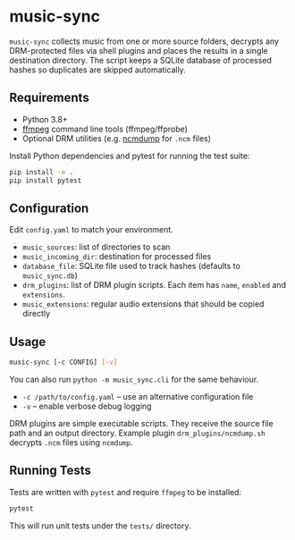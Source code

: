 # music-sync

`music-sync` collects music from one or more source folders, decrypts any DRM-protected files via shell plugins and places the results in a single destination directory. The script keeps a SQLite database of processed hashes so duplicates are skipped automatically.

## Requirements

- Python 3.8+
- [ffmpeg](https://ffmpeg.org/) command line tools (ffmpeg/ffprobe)
- Optional DRM utilities (e.g. [ncmdump](https://github.com/nondanee/ncmdump) for `.ncm` files)

Install Python dependencies and pytest for running the test suite:

```bash
pip install -e .
pip install pytest
```

## Configuration

Edit `config.yaml` to match your environment.

- `music_sources`: list of directories to scan
- `music_incoming_dir`: destination for processed files
- `database_file`: SQLite file used to track hashes (defaults to `music_sync.db`)
- `drm_plugins`: list of DRM plugin scripts. Each item has `name`, `enabled` and `extensions`.
- `music_extensions`: regular audio extensions that should be copied directly

## Usage

```bash
music-sync [-c CONFIG] [-v]
```

You can also run `python -m music_sync.cli` for the same behaviour.

- `-c /path/to/config.yaml` – use an alternative configuration file
- `-v` – enable verbose debug logging

DRM plugins are simple executable scripts. They receive the source file path and an output directory. Example plugin `drm_plugins/ncmdump.sh` decrypts `.ncm` files using `ncmdump`.

## Running Tests

Tests are written with `pytest` and require `ffmpeg` to be installed:

```bash
pytest
```

This will run unit tests under the `tests/` directory.
